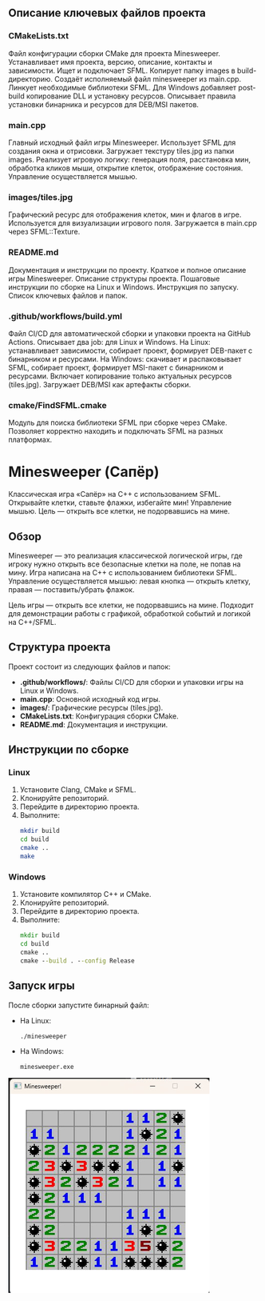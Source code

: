 ## Описание ключевых файлов проекта

### CMakeLists.txt
Файл конфигурации сборки CMake для проекта Minesweeper. Устанавливает имя проекта, версию, описание, контакты и зависимости. Ищет и подключает SFML. Копирует папку images в build-директорию. Создаёт исполняемый файл minesweeper из main.cpp. Линкует необходимые библиотеки SFML. Для Windows добавляет post-build копирование DLL и установку ресурсов. Описывает правила установки бинарника и ресурсов для DEB/MSI пакетов.

### main.cpp
Главный исходный файл игры Minesweeper. Использует SFML для создания окна и отрисовки. Загружает текстуру tiles.jpg из папки images. Реализует игровую логику: генерация поля, расстановка мин, обработка кликов мыши, открытие клеток, отображение состояния. Управление осуществляется мышью.

### images/tiles.jpg
Графический ресурс для отображения клеток, мин и флагов в игре. Используется для визуализации игрового поля. Загружается в main.cpp через SFML::Texture.

### README.md
Документация и инструкции по проекту. Краткое и полное описание игры Minesweeper. Описание структуры проекта. Пошаговые инструкции по сборке на Linux и Windows. Инструкция по запуску. Список ключевых файлов и папок.

### .github/workflows/build.yml
Файл CI/CD для автоматической сборки и упаковки проекта на GitHub Actions. Описывает два job: для Linux и Windows. На Linux: устанавливает зависимости, собирает проект, формирует DEB-пакет с бинарником и ресурсами. На Windows: скачивает и распаковывает SFML, собирает проект, формирует MSI-пакет с бинарником и ресурсами. Включает копирование только актуальных ресурсов (tiles.jpg). Загружает DEB/MSI как артефакты сборки.

### cmake/FindSFML.cmake
Модуль для поиска библиотеки SFML при сборке через CMake. Позволяет корректно находить и подключать SFML на разных платформах.



# Minesweeper (Сапёр)

Классическая игра «Сапёр» на C++ с использованием SFML. Открывайте клетки, ставьте флажки, избегайте мин! Управление мышью. Цель — открыть все клетки, не подорвавшись на мине.

## Обзор
Minesweeper — это реализация классической логической игры, где игроку нужно открыть все безопасные клетки на поле, не попав на мину. Игра написана на C++ с использованием библиотеки SFML. Управление осуществляется мышью: левая кнопка — открыть клетку, правая — поставить/убрать флажок.

Цель игры — открыть все клетки, не подорвавшись на мине. Подходит для демонстрации работы с графикой, обработкой событий и логикой на C++/SFML.

## Структура проекта
Проект состоит из следующих файлов и папок:

- **.github/workflows/**: Файлы CI/CD для сборки и упаковки игры на Linux и Windows.
- **main.cpp**: Основной исходный код игры.
- **images/**: Графические ресурсы (tiles.jpg).
- **CMakeLists.txt**: Конфигурация сборки CMake.
- **README.md**: Документация и инструкции.

## Инструкции по сборке

### Linux
1. Установите Clang, CMake и SFML.
2. Клонируйте репозиторий.
3. Перейдите в директорию проекта.
4. Выполните:
   ```bash
   mkdir build
   cd build
   cmake ..
   make
   ```

### Windows
1. Установите компилятор C++ и CMake.
2. Клонируйте репозиторий.
3. Перейдите в директорию проекта.
4. Выполните:
   ```cmd
   mkdir build
   cd build
   cmake ..
   cmake --build . --config Release
   ```

## Запуск игры
После сборки запустите бинарный файл:
- На Linux:
  ```bash
  ./minesweeper
  ```
- На Windows:
  ```cmd
  minesweeper.exe
  ```
![](https://github.com/Zalmudin/lab1File/blob/main/photo_2025-06-07_00-33-46.jpg?raw=true)
